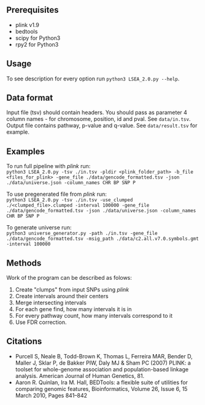 ## Prerequisites
- plink v1.9
- bedtools
- scipy for Python3
- rpy2 for Python3

## Usage

To see description for every option run `python3 LSEA_2.0.py --help`.

## Data format

Input file (tsv) should contain headers. You should pass as parameter 4 column names - for chromosome, position, id and pval. See  `data/in.tsv`.
Output file contains pathway, p-value and q-value. See `data/result.tsv` for example.

## Examples
To run full pipeline with *plink* run:  
`
python3 LSEA_2.0.py -tsv ./in.tsv -pldir <plink_folder_path> -b_file <files_for_plink> -gene_file ./data/gencode_formatted.tsv -json ./data/universe.json -column_names CHR BP SNP P
`


To use pregenerated file from *plink* run:  
`
python3 LSEA_2.0.py -tsv ./in.tsv -use_clumped ./<clumped_file>.clumped -interval 100000 -gene_file ./data/gencode_formatted.tsv -json ./data/universe.json -column_names CHR BP SNP P
`  

To generate universe run:  
`
python3 universe_generator.py -path ./in.tsv -gene_file ./data/gencode_formatted.tsv -msig_path ./data/c2.all.v7.0.symbols.gmt  -interval 100000
`
## Methods
Work of the program can be described as folows:
1. Create "clumps" from input SNPs using *plink*
2. Create intervals around their centers
3. Merge intersecting intervals
4. For each gene find, how many intervals it is in
5. For every pathway count, how many intervals correspond to it
6. Use FDR correction.

## Citations

- Purcell S, Neale B, Todd-Brown K, Thomas L, Ferreira MAR, Bender D, Maller J, Sklar P, de Bakker PIW, Daly MJ & Sham PC (2007) PLINK: a toolset for whole-genome association and population-based linkage analysis. American Journal of Human Genetics, 81.
- Aaron R. Quinlan, Ira M. Hall, BEDTools: a flexible suite of utilities for comparing genomic features, Bioinformatics, Volume 26, Issue 6, 15 March 2010, Pages 841–842
